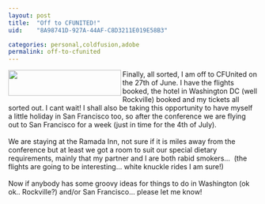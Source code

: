 ```yaml
---
layout: post
title:  "Off to CFUNITED!"
uid:	"8A98741D-927A-44AF-C8D3211E019E58B3"

categories: personal,coldfusion,adobe
permalink: off-to-cfunited
---
```

<a href="http://www.cfunited.com/" target="_blank"><img width="228" height="52" border="0" align="left" src="/UserFiles/Image/header_01.gif" alt="" /></a>Finally, all sorted, I am off to CFUnited on the 27th of June. I have the flights booked, the hotel in Washington DC (well Rockville) booked and my tickets all sorted out. I cant wait! I shall also be taking this opportunity to have myself a little holiday in San Francisco too, so after the conference we are flying out to San Francisco for a week (just in time for the 4th of July). <br /><br />We are staying at the Ramada Inn, not sure if it is miles away from the conference but at least we got a room to suit our special dietary requirements, mainly that my partner and I are both rabid smokers...&nbsp; (the flights are going to be interesting... white knuckle rides I am sure!)<br /><br />Now if anybody has some groovy ideas for things to do in Washington (ok ok.. Rockville?) and/or San Francisco... please let me know!<br />